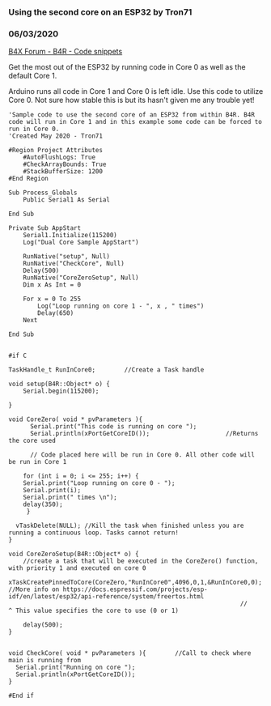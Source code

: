 ### Using the second core on an ESP32 by Tron71
### 06/03/2020
[B4X Forum - B4R - Code snippets](https://www.b4x.com/android/forum/threads/118614/)

Get the most out of the ESP32 by running code in Core 0 as well as the default Core 1.   
  
Arduino runs all code in Core 1 and Core 0 is left idle. Use this code to utilize Core 0. Not sure how stable this is but its hasn't given me any trouble yet!  
  

```B4X
'Sample code to use the second core of an ESP32 from within B4R. B4R code will run in Core 1 and in this example some code can be forced to run in Core 0.  
'Created May 2020 - Tron71  
  
#Region Project Attributes  
    #AutoFlushLogs: True  
    #CheckArrayBounds: True  
    #StackBufferSize: 1200  
#End Region  
  
Sub Process_Globals  
    Public Serial1 As Serial  
  
End Sub  
  
Private Sub AppStart  
    Serial1.Initialize(115200)  
    Log("Dual Core Sample AppStart")  
      
    RunNative("setup", Null)  
    RunNative("CheckCore", Null)  
    Delay(500)  
    RunNative("CoreZeroSetup", Null)  
    Dim x As Int = 0  
      
    For x = 0 To 255  
        Log("Loop running on core 1 - ", x , " times")  
        Delay(650)  
    Next  
      
End Sub  
  
  
#if C  
  
TaskHandle_t RunInCore0;        //Create a Task handle  
  
void setup(B4R::Object* o) {  
    Serial.begin(115200);  
  
}  
  
void CoreZero( void * pvParameters ){  
      Serial.print("This code is running on core ");  
      Serial.println(xPortGetCoreID());                     //Returns the core used  
      
      // Code placed here will be run in Core 0. All other code will be run in Core 1  
      
    for (int i = 0; i <= 255; i++) {  
    Serial.print("Loop running on core 0 - ");  
    Serial.print(i);  
    Serial.print(" times \n");  
    delay(350);  
     }  
      
  vTaskDelete(NULL); //Kill the task when finished unless you are running a continuous loop. Tasks cannot return!  
}  
  
void CoreZeroSetup(B4R::Object* o) {  
    //create a task that will be executed in the CoreZero() function, with priority 1 and executed on core 0  
    xTaskCreatePinnedToCore(CoreZero,"RunInCore0",4096,0,1,&RunInCore0,0);      //More info on https://docs.espressif.com/projects/esp-idf/en/latest/esp32/api-reference/system/freertos.html  
                                                                //     ^ This value specifies the core to use (0 or 1)  
      
    delay(500);  
}  
  
  
void CheckCore( void * pvParameters ){        //Call to check where main is running from  
  Serial.print("Running on core ");  
  Serial.println(xPortGetCoreID());  
}  
  
#End if
```